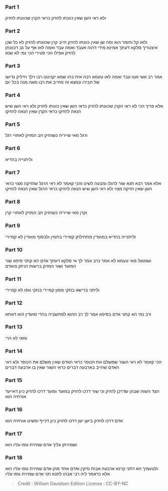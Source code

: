 
### Part 1
ולא ראי השן שאין כוונתו להזיק כראי הקרן שכוונתו להזיק

### Part 2
ולאו קל וחומר הוא ומה שן שאין כוונתו להזיק חייב קרן שכוונתו להזיק לא כל שכן איצטריך סלקא דעתך אמינא מידי דהוה אעבד ואמה עבד ואמה לאו אף על גב דכוונתן להזיק אפילו הכי פטירי הכי נמי לא שנא

### Part 3
אמר רב אשי אטו עבד ואמה לאו טעמא רבה אית בהו שמא יקניטנו רבו וילך וידליק גדישו של חבירו ונמצא זה מחייב את רבו מאה מנה בכל יום

### Part 4
אלא פריך הכי לא ראי הקרן שכוונתו להזיק כראי השן שאין כוונתו להזיק ולא ראי השן שיש הנאה להזיקו כראי הקרן שאין הנאה להזיקו

### Part 5
ורגל מאי שייריה כשהזיק חב המזיק לאתויי רגל

### Part 6
וליתנייה בהדיא

### Part 7
אלא אמר רבא תנא שור לרגלו ומבעה לשינו והכי קאמר לא ראי הרגל שהזיקה מצוי כראי השן שאין הזיקה מצוי ולא ראי השן שיש הנאה להזיקו כראי הרגל שאין הנאה להזיקו

### Part 8
וקרן מאי שייריה כשהזיק חב המזיק לאתויי קרן

### Part 9
וליתנייה בהדיא במועדין מתחילתן קמיירי בתמין ולבסוף מועדין לא קמיירי

### Part 10
ושמואל מאי טעמא לא אמר כרב אמר לך אי סלקא דעתך אדם הא קתני סיפא שור המועד ושור המזיק ברשות הניזק והאדם

### Part 11
וליתני ברישא בנזקי ממון קמיירי בנזקי גופו לא קמיירי

### Part 12
ורב נמי הא קתני אדם בסיפא אמר לך רב ההוא למחשביה בהדי מועדין הוא דאתא

### Part 13
ומאי לא הרי

### Part 14
הכי קאמר לא ראי השור שמשלם את הכופר כראי האדם שאין משלם את הכופר ולא ראי האדם שחייב בארבעה דברים כראי השור שאין בו ארבעה דברים

### Part 15
הצד השוה שבהן שדרכן להזיק וכי שור דרכו להזיק במועד ומועד דרכו להזיק כיון דאייעד אורחיה הוא

### Part 16
אדם דרכו להזיק בישן ישן דרכו להזיק כיון דכייף ופשיט אורחיה הוא

### Part 17
ושמירתן עליך אדם שמירת גופו עליו הוא

### Part 18
ולטעמיך הא דתני קרנא ארבעה אבות נזיקין ואדם אחד מהן אדם שמירת גופו עליו הוא אלא כדאמר ליה רבי אבהו לתנא תני אדם שמירת גופו עליו

>Credit : William Davidson Edition
>License : CC-BY-NC